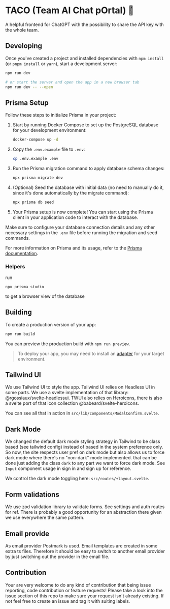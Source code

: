 # TACO (Team AI Chat pOrtal) 🌮

A helpful frontend for ChatGPT with the possibility to share the API key with the whole team.

## Developing

Once you've created a project and installed dependencies with `npm install` (or `pnpm install`
or `yarn`), start a development server:

```bash
npm run dev

# or start the server and open the app in a new browser tab
npm run dev -- --open
```

## Prisma Setup

Follow these steps to initialize Prisma in your project:

1. Start by running Docker Compose to set up the PostgreSQL database for your development
   environment:

    ```bash
    docker-compose up -d
    ```

2. Copy the `.env.example` file to `.env`:

    ```bash
    cp .env.example .env
    ```

3. Run the Prisma migration command to apply database schema changes:

    ```bash
    npx prisma migrate dev
    ```

4. (Optional) Seed the database with initial data (no need to manually do it, since it's done
   automatically by the migrate command):

    ```bash
    npx prisma db seed
    ```

5. Your Prisma setup is now complete! You can start using the Prisma client in your application code
   to interact with the database.

Make sure to configure your database connection details and any other necessary settings in
the `.env` file before running the migration and seed commands.

For more information on Prisma and its usage, refer to
the [Prisma documentation](https://www.prisma.io/docs/).

### Helpers

run

```
npx prisma studio
```

to get a browser view of the database

## Building

To create a production version of your app:

```bash
npm run build
```

You can preview the production build with `npm run preview`.

> To deploy your app, you may need to install an [adapter](https://kit.svelte.dev/docs/adapters) for
> your target environment.

## Tailwind UI

We use Tailwind UI to style the app. Tailwind UI relies on Headless UI in some parts. We use
a svelte implementation of that library: @rgossiaux/svelte-headlessui. TWUI also relies on
Heroicons, there is also a svelte port of that icon collection @babeard/svelte-heroicons.

You can see all that in action in `src/lib/components/ModalConfirm.svelte`.

## Dark Mode

We changed the default dark mode styling strategy in Tailwind to be class based (see tailwind
config) instead of based in the system preference only. So now, the site respects user pref on dark
mode but also allows us to force dark mode where there's no "non-dark" mode implemented. that can be
done just adding the class `dark` to any part we want to force dark mode. See `Input` component
usage in sign in and sign up for reference.

We control the dark mode toggling here: `src/routes/+layout.svelte`.

## Form validations

We use zod validation library to validate forms. See settings and auth routes for ref. There is
probably a good opportunity for an abstraction there given we use everywhere the same pattern.

## Email provide

As email provider Postmark is used. Email templates are created in some extra ts files. Therefore it should be easy to
switch to another email provider by just switching out the provider in the email file.

## Contribution

Your are very welcome to do any kind of contribution that being issue reporting, code contribution or feature requests! Please take a look into the issue section of this repo to make sure your request isn't already existing. If not feel free to create an issue and tag it with suiting labels.
